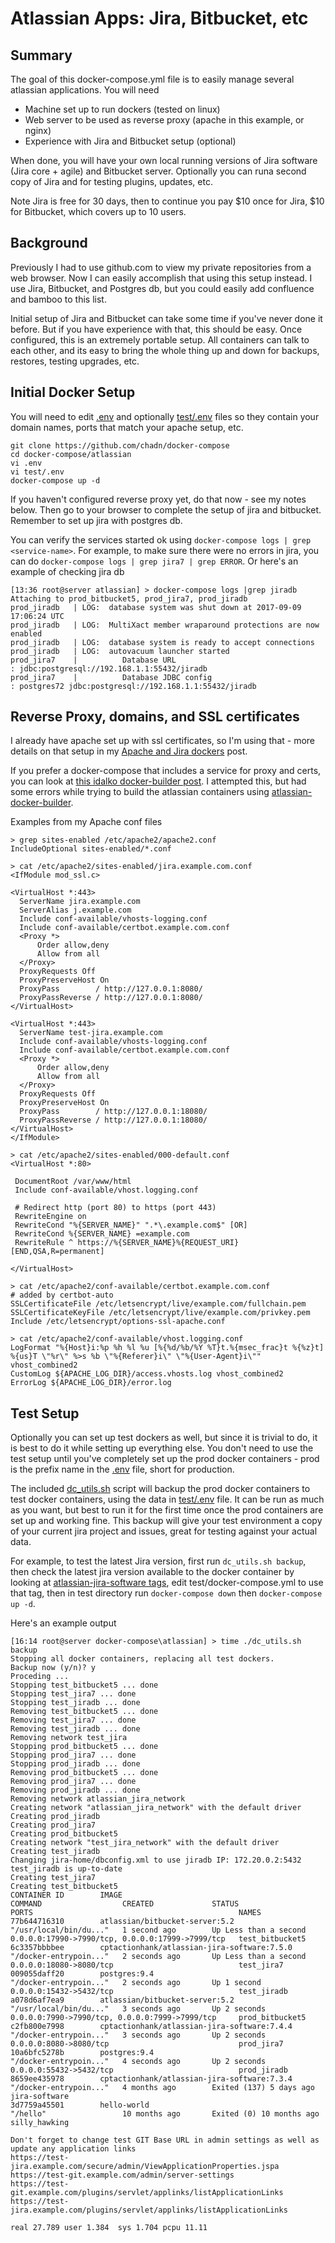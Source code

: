 # Atlassian Apps: Jira, Bitbucket, etc

## Summary

The goal of this docker-compose.yml file is to easily manage several atlassian applications.  You will need

- Machine set up to run dockers (tested on linux)
- Web server to be used as reverse proxy (apache in this example, or nginx)
- Experience with Jira and Bitbucket setup (optional)

When done, you will have your own local running versions of Jira software (Jira core + agile) and Bitbucket server. Optionally you can runa second copy of Jira and  for testing plugins, updates, etc.  

Note Jira is free for 30 days, then to continue you pay $10 once for Jira, $10 for Bitbucket, which covers up to 10 users.

## Background

Previously I had to use github.com to view my private repositories from a web browser. Now I can easily accomplish that using this setup instead.  I use Jira, Bitbucket, and Postgres db, but you could easily add confluence and bamboo to this list.

Initial setup of Jira and Bitbucket can take some time if you've never done it before.  But if you have experience with that, this should be easy.  Once configured, this is an extremely portable setup.  All containers can talk to each other, and its easy to bring the whole thing up and down for backups, restores, testing upgrades, etc. 


## Initial Docker Setup

You will need to edit [.env](.env) and optionally [test/.env](test/.env) files so they contain your domain names, ports that match your apache setup, etc.  

```
git clone https://github.com/chadn/docker-compose
cd docker-compose/atlassian
vi .env
vi test/.env
docker-compose up -d
```
If you haven't configured reverse proxy yet, do that now - see my notes below.  Then go to your browser to complete the setup of jira and bitbucket.  Remember to set up jira with postgres db.

You can verify the services started ok using `docker-compose logs | grep <service-name>`.  For example, to make sure there were no errors in jira, you can do `docker-compose logs | grep jira7 | grep ERROR`.  Or here's an example of checking jira db 

```
[13:36 root@server atlassian] > docker-compose logs |grep jiradb
Attaching to prod_bitbucket5, prod_jira7, prod_jiradb
prod_jiradb   | LOG:  database system was shut down at 2017-09-09 17:06:24 UTC
prod_jiradb   | LOG:  MultiXact member wraparound protections are now enabled
prod_jiradb   | LOG:  database system is ready to accept connections
prod_jiradb   | LOG:  autovacuum launcher started
prod_jira7    |          Database URL                                  : jdbc:postgresql://192.168.1.1:55432/jiradb
prod_jira7    |          Database JDBC config                          : postgres72 jdbc:postgresql://192.168.1.1:55432/jiradb
```

## Reverse Proxy, domains, and SSL certificates

I already have apache set up with ssl certificates, so I'm using that - more details on that setup in my [Apache and Jira dockers](https://chadnorwood.com/2017/09/08/apache-virtual-hosts-https-and-jira-docker-containers/) post.   

If you prefer a docker-compose that includes a service for proxy and certs, you can look at [this idalko docker-builder post](https://idalko.com/atlassian-jira-upgrade-journey-using-docker-and-the-atlassian-docker-builder/). I attempted this, but had some errors while trying to build the atlassian containers using [atlassian-docker-builder](https://bitbucket.org/adockers/atlassian-docker-builder/overview).

Examples from my Apache conf files

```
> grep sites-enabled /etc/apache2/apache2.conf
IncludeOptional sites-enabled/*.conf
```

```
> cat /etc/apache2/sites-enabled/jira.example.com.conf
<IfModule mod_ssl.c>

<VirtualHost *:443>
  ServerName jira.example.com
  ServerAlias j.example.com
  Include conf-available/vhosts-logging.conf
  Include conf-available/certbot.example.com.conf 
  <Proxy *>
      Order allow,deny
      Allow from all
  </Proxy>
  ProxyRequests Off
  ProxyPreserveHost On
  ProxyPass        / http://127.0.0.1:8080/
  ProxyPassReverse / http://127.0.0.1:8080/
</VirtualHost>

<VirtualHost *:443>
  ServerName test-jira.example.com
  Include conf-available/vhosts-logging.conf
  Include conf-available/certbot.example.com.conf 
  <Proxy *>
      Order allow,deny
      Allow from all
  </Proxy>
  ProxyRequests Off
  ProxyPreserveHost On
  ProxyPass        / http://127.0.0.1:18080/
  ProxyPassReverse / http://127.0.0.1:18080/
</VirtualHost>
</IfModule>
```

```
> cat /etc/apache2/sites-enabled/000-default.conf
<VirtualHost *:80>

 DocumentRoot /var/www/html
 Include conf-available/vhost.logging.conf

 # Redirect http (port 80) to https (port 443)
 RewriteEngine on
 RewriteCond "%{SERVER_NAME}" ".*\.example.com$" [OR]
 RewriteCond %{SERVER_NAME} =example.com
 RewriteRule ^ https://%{SERVER_NAME}%{REQUEST_URI} [END,QSA,R=permanent]

</VirtualHost> 
```

```
> cat /etc/apache2/conf-available/certbot.example.com.conf
# added by certbot-auto
SSLCertificateFile /etc/letsencrypt/live/example.com/fullchain.pem
SSLCertificateKeyFile /etc/letsencrypt/live/example.com/privkey.pem
Include /etc/letsencrypt/options-ssl-apache.conf
```
```
> cat /etc/apache2/conf-available/vhost.logging.conf
LogFormat "%{Host}i:%p %h %l %u [%{%d/%b/%Y %T}t.%{msec_frac}t %{%z}t] %{us}T \"%r\" %>s %b \"%{Referer}i\" \"%{User-Agent}i\"" vhost_combined2
CustomLog ${APACHE_LOG_DIR}/access.vhosts.log vhost_combined2
ErrorLog ${APACHE_LOG_DIR}/error.log
```

## Test Setup

Optionally you can set up test dockers as well, but since it is trivial to do, it is best to do it while setting up everything else.  You don't need to use the test setup until you've completely set up the prod docker containers - prod is the prefix name in the [.env](.env) file, short for production. 

The included [dc_utils.sh](dc_utils.sh) script will backup the prod docker containers to test docker containers, using the data in [test/.env](test/.env) file. It can be run as much as you want, but best to run it for the first time once the prod containers are set up and working fine. This backup will give your test environment a copy of your current jira project and issues, great for testing against your actual data. 

For example, to test the latest Jira version, first run `dc_utils.sh backup`, then check the latest jira version available to the docker container by looking at [atlassian-jira-software tags](https://hub.docker.com/r/cptactionhank/atlassian-jira-software/tags/), edit test/docker-compose.yml to use that tag, then in test directory run `docker-compose down` then `docker-compose up -d`.

Here's an example output
```
[16:14 root@server docker-compose\atlassian] > time ./dc_utils.sh backup
Stopping all docker containers, replacing all test dockers.
Backup now (y/n)? y
Proceding ...
Stopping test_bitbucket5 ... done
Stopping test_jira7 ... done
Stopping test_jiradb ... done
Removing test_bitbucket5 ... done
Removing test_jira7 ... done
Removing test_jiradb ... done
Removing network test_jira
Stopping prod_bitbucket5 ... done
Stopping prod_jira7 ... done
Stopping prod_jiradb ... done
Removing prod_bitbucket5 ... done
Removing prod_jira7 ... done
Removing prod_jiradb ... done
Removing network atlassian_jira_network
Creating network "atlassian_jira_network" with the default driver
Creating prod_jiradb
Creating prod_jira7
Creating prod_bitbucket5
Creating network "test_jira_network" with the default driver
Creating test_jiradb
Changing jira-home/dbconfig.xml to use jiradb IP: 172.20.0.2:5432
test_jiradb is up-to-date
Creating test_jira7
Creating test_bitbucket5
CONTAINER ID        IMAGE                                         COMMAND                  CREATED             STATUS                     PORTS                                              NAMES
77b644716310        atlassian/bitbucket-server:5.2                "/usr/local/bin/du..."   1 second ago        Up Less than a second      0.0.0.0:17990->7990/tcp, 0.0.0.0:17999->7999/tcp   test_bitbucket5
6c3357bbbbee        cptactionhank/atlassian-jira-software:7.5.0   "/docker-entrypoin..."   2 seconds ago       Up Less than a second      0.0.0.0:18080->8080/tcp                            test_jira7
009055daff20        postgres:9.4                                  "/docker-entrypoin..."   2 seconds ago       Up 1 second                0.0.0.0:15432->5432/tcp                            test_jiradb
a078d6af7ea9        atlassian/bitbucket-server:5.2                "/usr/local/bin/du..."   3 seconds ago       Up 2 seconds               0.0.0.0:7990->7990/tcp, 0.0.0.0:7999->7999/tcp     prod_bitbucket5
c2fb800e7998        cptactionhank/atlassian-jira-software:7.4.4   "/docker-entrypoin..."   3 seconds ago       Up 2 seconds               0.0.0.0:8080->8080/tcp                             prod_jira7
10a6bfc5278b        postgres:9.4                                  "/docker-entrypoin..."   4 seconds ago       Up 2 seconds               0.0.0.0:55432->5432/tcp                            prod_jiradb
8659ee435978        cptactionhank/atlassian-jira-software:7.3.4   "/docker-entrypoin..."   4 months ago        Exited (137) 5 days ago                                                       jira-software
3d7759a45501        hello-world                                   "/hello"                 10 months ago       Exited (0) 10 months ago                                                      silly_hawking

Don't forget to change test GIT Base URL in admin settings as well as update any application links
https://test-jira.example.com/secure/admin/ViewApplicationProperties.jspa
https://test-git.example.com/admin/server-settings
https://test-git.example.com/plugins/servlet/applinks/listApplicationLinks
https://test-jira.example.com/plugins/servlet/applinks/listApplicationLinks

real 27.789 user 1.384  sys 1.704 pcpu 11.11
```

